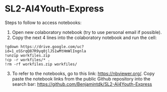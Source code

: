 # SL2-AI4Youth-Express

Steps to follow to access notebooks:
1) Open new colaboratory notebook (try to use personal email if possible).
2) Copy the next 4 lines into the colaboratory notebook and run the cell:

```
!gdown https://drive.google.com/uc?id=1_oSSrqQ87R9yq0jlJS1wMtHmWlIngnla
!unzip workfiles.zip
!cp -r workfiles/* .
!rm -rf workfiles.zip workfiles/
```

3) To refer to the notebooks, go to this link: https://nbviewer.org/. Copy paste the notebook links from the public Github repository into the search bar: https://github.com/Benjamintdk/SL2-AI4Youth-Express
